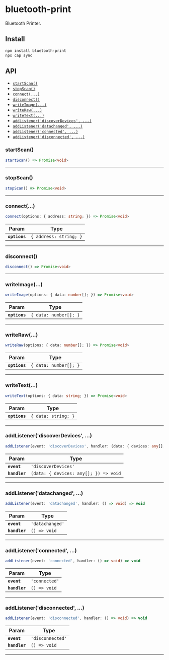 # bluetooth-print

Bluetooth Printer.

## Install

```bash
npm install bluetooth-print
npx cap sync
```

## API

<docgen-index>

* [`startScan()`](#startscan)
* [`stopScan()`](#stopscan)
* [`connect(...)`](#connect)
* [`disconnect()`](#disconnect)
* [`writeImage(...)`](#writeimage)
* [`writeRaw(...)`](#writeraw)
* [`writeText(...)`](#writetext)
* [`addListener('discoverDevices', ...)`](#addlistenerdiscoverdevices-)
* [`addListener('datachanged', ...)`](#addlistenerdatachanged-)
* [`addListener('connected', ...)`](#addlistenerconnected-)
* [`addListener('disconnected', ...)`](#addlistenerdisconnected-)

</docgen-index>

<docgen-api>
<!--Update the source file JSDoc comments and rerun docgen to update the docs below-->

### startScan()

```typescript
startScan() => Promise<void>
```

--------------------


### stopScan()

```typescript
stopScan() => Promise<void>
```

--------------------


### connect(...)

```typescript
connect(options: { address: string; }) => Promise<void>
```

| Param         | Type                              |
| ------------- | --------------------------------- |
| **`options`** | <code>{ address: string; }</code> |

--------------------


### disconnect()

```typescript
disconnect() => Promise<void>
```

--------------------


### writeImage(...)

```typescript
writeImage(options: { data: number[]; }) => Promise<void>
```

| Param         | Type                             |
| ------------- | -------------------------------- |
| **`options`** | <code>{ data: number[]; }</code> |

--------------------


### writeRaw(...)

```typescript
writeRaw(options: { data: number[]; }) => Promise<void>
```

| Param         | Type                             |
| ------------- | -------------------------------- |
| **`options`** | <code>{ data: number[]; }</code> |

--------------------


### writeText(...)

```typescript
writeText(options: { data: string; }) => Promise<void>
```

| Param         | Type                           |
| ------------- | ------------------------------ |
| **`options`** | <code>{ data: string; }</code> |

--------------------


### addListener('discoverDevices', ...)

```typescript
addListener(event: 'discoverDevices', handler: (data: { devices: any[]; }) => void) => void
```

| Param         | Type                                                |
| ------------- | --------------------------------------------------- |
| **`event`**   | <code>'discoverDevices'</code>                      |
| **`handler`** | <code>(data: { devices: any[]; }) =&gt; void</code> |

--------------------


### addListener('datachanged', ...)

```typescript
addListener(event: 'datachanged', handler: () => void) => void
```

| Param         | Type                       |
| ------------- | -------------------------- |
| **`event`**   | <code>'datachanged'</code> |
| **`handler`** | <code>() =&gt; void</code> |

--------------------


### addListener('connected', ...)

```typescript
addListener(event: 'connected', handler: () => void) => void
```

| Param         | Type                       |
| ------------- | -------------------------- |
| **`event`**   | <code>'connected'</code>   |
| **`handler`** | <code>() =&gt; void</code> |

--------------------


### addListener('disconnected', ...)

```typescript
addListener(event: 'disconnected', handler: () => void) => void
```

| Param         | Type                        |
| ------------- | --------------------------- |
| **`event`**   | <code>'disconnected'</code> |
| **`handler`** | <code>() =&gt; void</code>  |

--------------------

</docgen-api>
